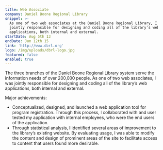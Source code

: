```yaml
---
title: Web Associate
company: Daniel Boone Regional Library
snippet: >-
  As one of two web associates at the Daniel Boone Regional Library, I was
  jointly responsible for designing and coding all of the library’s web
  applications, both internal and external.
startDate: Aug 5th 13
endDate: Jun 12th 15
link: 'http://www.dbrl.org'
logo: /img/uploads/dbrl-logo.jpg
featured: false
enabled: true
---
```

The three branches of the Daniel Boone Regional Library system serve the information needs of over 200,000 people. As one of two web associates, I was jointly responsible for designing and coding all of the library’s web applications, both internal and external. 

Major achievements:
- Conceptualized, designed, and launched a web application tool for program registration. Through this process, I collaborated with and user tested my application with internal employees, who were the end users of the application.
- Through statistical analysis, I identified several areas of improvement to the library’s existing website. By evaluating usage, I was able to modify the content and design of prominent areas of the site to facilitate access to content that users found more desirable. 
